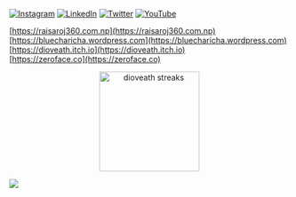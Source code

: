 <!-- ![Boys posing their Money Shots](assets/fifa_league_poster_cropped.png) -->
<!-- #### Boys posing their Money Shots -->

[![Instagram](https://img.shields.io/badge/Instagram-%23E4405F.svg?logo=Instagram&logoColor=white&style=for-the-badge)](https://instagram.com/dioveath0)
[![LinkedIn](https://img.shields.io/badge/LinkedIn-%230077B5.svg?logo=linkedin&logoColor=white&style=for-the-badge)](https://linkedin.com/in/raisaroj) 
[![Twitter](https://img.shields.io/badge/Twitter-%231DA1F2.svg?logo=Twitter&logoColor=white&style=for-the-badge)](https://twitter.com/dioveath) 
[![YouTube](https://img.shields.io/badge/YouTube-%23FF0000.svg?logo=YouTube&logoColor=white&style=for-the-badge)](https://youtube.com/@dioveath)

<!-- ### LOVE | RESPECT | NO MERCY -->

<!-- <p align="center">
<img src="assets/ninja_h2r.png" width="10%"/>
</p> -->

[https://raisaroj360.com.np](https://raisaroj360.com.np) <br/>
[https://bluecharicha.wordpress.com](https://bluecharicha.wordpress.com) <br/>
[https://dioveath.itch.io](https://dioveath.itch.io) <br/>
[https://zeroface.co](https://zeroface.co) <br/>

<p align="center">
<a href="https://github.com/dioveath">
  <img align="center" height="180em" src="https://github-readme-streak-stats.herokuapp.com/?user=dioveath&theme=radical&show_icons=true&hide_border=true&stroke=e05397&background=0D1117&ring=e05397&fire=e05397&currStreakLabel=e05397" alt="dioveath streaks" width=/>
</a>
</p>

[![](https://visitcount.itsvg.in/api?id=dioveath&icon=0&color=6)](https://visitcount.itsvg.in)
